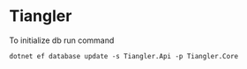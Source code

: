 # Tiangler
To initialize db run command
```
dotnet ef database update -s Tiangler.Api -p Tiangler.Core
```
